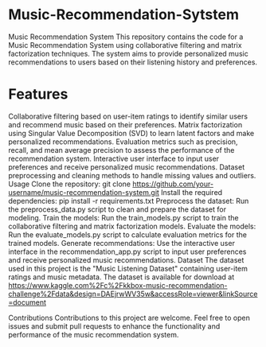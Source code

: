 # Music-Recommendation-Sytstem

Music Recommendation System This repository contains the code for a Music Recommendation System using collaborative filtering and matrix factorization techniques. The system aims to provide personalized music recommendations to users based on their listening history and preferences.

# Features 
Collaborative filtering based on user-item ratings to identify similar users and recommend music based on their preferences. Matrix factorization using Singular Value Decomposition (SVD) to learn latent factors and make personalized recommendations. Evaluation metrics such as precision, recall, and mean average precision to assess the performance of the recommendation system. Interactive user interface to input user preferences and receive personalized music recommendations. Dataset preprocessing and cleaning methods to handle missing values and outliers. Usage Clone the repository: git clone https://github.com/your-username/music-recommendation-system.git Install the required dependencies: pip install -r requirements.txt Preprocess the dataset: Run the preprocess_data.py script to clean and prepare the dataset for modeling. Train the models: Run the train_models.py script to train the collaborative filtering and matrix factorization models. Evaluate the models: Run the evaluate_models.py script to calculate evaluation metrics for the trained models. Generate recommendations: Use the interactive user interface in the recommendation_app.py script to input user preferences and receive personalized music recommendations. Dataset The dataset used in this project is the "Music Listening Dataset" containing user-item ratings and music metadata. The dataset is available for download at https://www.kaggle.com%2Fc%2Fkkbox-music-recommendation-challenge%2Fdata&design=DAEjrwWV35w&accessRole=viewer&linkSource=document


Contributions Contributions to this project are welcome. Feel free to open issues and submit pull requests to enhance the functionality and performance of the music recommendation system.

